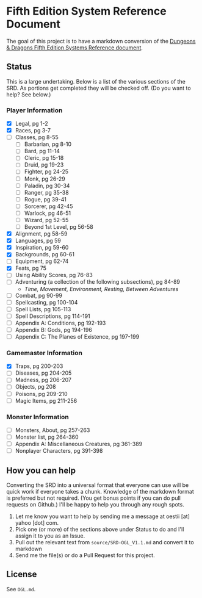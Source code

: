 # Fifth Edition System Reference Document

The goal of this project is to have a markdown conversion of the [Dungeons & Dragons Fifth Edition Systems Reference document](http://dnd.wizards.com/articles/features/systems-reference-document-srd).

## Status
This is a large undertaking. Below is a list of the various sections of the SRD. As portions get completed they will be checked off. (Do you want to help? See below.)

### Player Information
- [x] Legal, pg 1-2
- [x] Races, pg 3-7
- [ ] Classes, pg 8-55
  - [ ] Barbarian, pg 8-10
  - [ ] Bard, pg 11-14
  - [ ] Cleric, pg 15-18
  - [ ] Druid, pg 19-23
  - [ ] Fighter, pg 24-25
  - [ ] Monk, pg 26-29
  - [ ] Paladin, pg 30-34
  - [ ] Ranger, pg 35-38
  - [ ] Rogue, pg 39-41
  - [ ] Sorcerer, pg 42-45
  - [ ] Warlock, pg 46-51
  - [ ] Wizard, pg 52-55
  - [ ] Beyond 1st Level, pg 56-58
- [x] Alignment, pg 58-59
- [x] Languages, pg 59
- [x] Inspiration, pg 59-60
- [x] Backgrounds, pg 60-61
- [ ] Equipment, pg 62-74
- [x] Feats, pg 75 
- [ ] Using Ability Scores, pg 76-83
- [ ] Adventuring (a collection of the following subsections), pg 84-89
  - _Time, Movement, Environment, Resting, Between Adventures_
- [ ] Combat, pg 90-99
- [ ] Spellcasting, pg 100-104
- [ ] Spell Lists, pg 105-113
- [ ] Spell Descriptions, pg 114-191
- [ ] Appendix A: Conditions, pg 192-193
- [ ] Appendix B: Gods, pg 194-196
- [ ] Appendix C: The Planes of Existence, pg 197-199

### Gamemaster Information
- [x] Traps, pg 200-203
- [ ] Diseases, pg 204-205
- [ ] Madness, pg 206-207
- [ ] Objects, pg 208
- [ ] Poisons, pg 209-210
- [ ] Magic Items, pg 211-256

### Monster Information
- [ ] Monsters, About, pg 257-263
- [ ] Monster list, pg 264-360
- [ ] Appendix A: Miscellaneous Creatures, pg 361-389
- [ ] Nonplayer Characters, pg 391-398

## How you can help

Converting the SRD into a universal format that everyone can use will be quick work if everyone takes a chunk. Knowledge of the markdown format is preferred but not required. (You get bonus points if you can do pull requests on Github.) I'll be happy to help you through any rough spots.

1. Let me know you want to help by sending me a message at oestii [at] yahoo [dot] com.
2. Pick one (or more) of the sections above under Status to do and I'll assign it to you as an Issue.
3. Pull out the relevant text from `source/SRD-OGL_V1.1.md` and convert it to markdown
4. Send me the file(s) or do a Pull Request for this project.

## License

See `OGL.md`.
